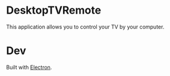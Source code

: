 # DesktopTVRemote
This application allows you to control your TV by your computer.

# Dev

Built with [Electron](http://electron.atom.io).

